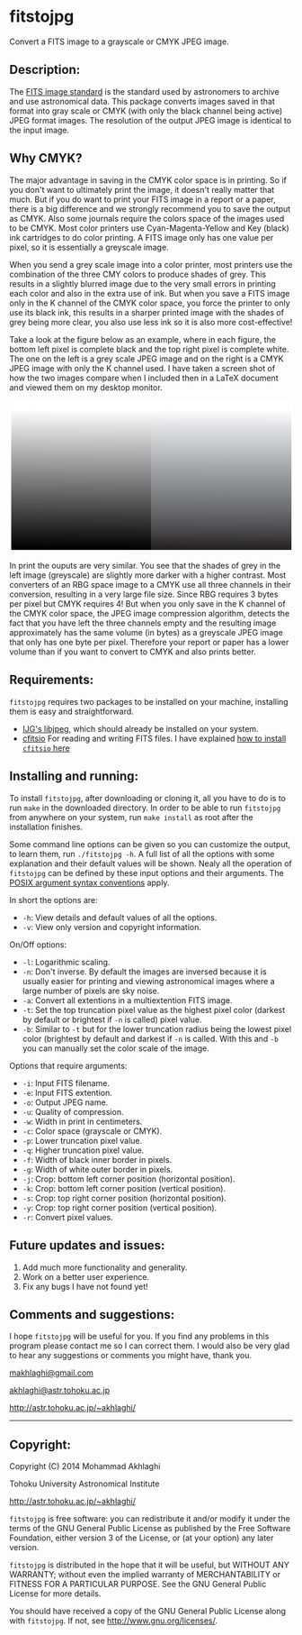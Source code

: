 fitstojpg
=========

Convert a FITS image to a grayscale or CMYK JPEG image.

Description:
------------

The [FITS image
standard](https://heasarc.gsfc.nasa.gov/docs/heasarc/fits.html) is the
standard used by astronomers to archive and use astronomical
data. This package converts images saved in that format into gray
scale or CMYK (with only the black channel being active) JPEG format
images. The resolution of the output JPEG image is identical to the 
input image.

Why CMYK?
---------

The major advantage in saving in the CMYK color space is in printing.
So if you don't want to ultimately print the image, it doesn't really
matter that much. But if you do want to print your FITS image in a
report or a paper, there is a big difference and we strongly recommend
you to save the output as CMYK. Also some journals require the colors
space of the images used to be CMYK. Most color printers use
Cyan-Magenta-Yellow and Key (black) ink cartridges to do color
printing. A FITS image only has one value per pixel, so it is
essentially a greyscale image.

When you send a grey scale image into a color printer, most printers
use the combination of the three CMY colors to produce shades of
grey. This results in a slightly blurred image due to the very small
errors in printing each color and also in the extra use of ink. But
when you save a FITS image only in the K channel of the CMYK color
space, you force the printer to only use its black ink, this results
in a sharper printed image with the shades of grey being more clear,
you also use less ink so it is also more cost-effective! 

Take a look at the figure below as an example, where in each figure,
the bottom left pixel is complete black and the top right pixel is
complete white. The one on the left is a grey scale JPEG image and on
the right is a CMYK JPEG image with only the K channel used.  I have
taken a screen shot of how the two images compare when I included then
in a LaTeX document and viewed them on my desktop monitor.

<img src="https://raw.githubusercontent.com/makhlaghi/fitstojpg/master/doc/fitstojpg-figures/grey_CMYK_comp.png" width=600/>

In print the ouputs are very similar. You see that the shades of grey
in the left image (greyscale) are slightly more darker with a higher
contrast. Most converters of an RBG space image to a CMYK use all
three channels in their conversion, resulting in a very large file
size. Since RBG requires 3 bytes per pixel but CMYK requires 4! But
when you only save in the K channel of the CMYK color space, the JPEG
image compression algorithm, detects the fact that you have left the
three channels empty and the resulting image approximately has the
same volume (in bytes) as a greyscale JPEG image that only has one
byte per pixel. Therefore your report or paper has a lower volume than
if you want to convert to CMYK and also prints better.

Requirements:
------------
`fitstojpg` requires two packages to be installed on your
machine, installing them is easy and straightforward. 

- [IJG's libjpeg](http://www.ijg.org/), which should already be
  installed  on your system.
- [cfitsio](http://heasarc.nasa.gov/fitsio/fitsio.html) For
  reading and writing FITS files. I have explained [how to install
  `cfitsio` here](http://www.astr.tohoku.ac.jp/~akhlaghi/cfitsiowcslibinstall.html)


Installing and running:
------------
 
To install `fitstojpg`, after downloading or cloning it, all you have
to do is to run `make` in the downloaded directory. In order to be
able to run `fitstojpg` from anywhere on your system, run `make
install` as root after the installation finishes.

Some command line options can be given so you can customize the
output, to learn them, run `./fitstojpg -h`.  A full list of all the
options with some explanation and their default values will be shown.
Nealy all the operation of `fitstojpg` can be defined by these input
options and their arguments.  The [POSIX argument syntax
conventions](http://www.gnu.org/software/libc/manual/html_node/Argument-Syntax.html#Argument-Syntax) apply.

In short the options are:
* `-h`: View details and default values of all the options.
* `-v`: View only version and copyright information.

On/Off options:
* `-l`: Logarithmic scaling.
* `-n`: Don't inverse. By default the images are inversed 
        because it is usually easier for printing and 
	viewing astronomical images where a large number of 
	pixels are sky noise.
* `-a`: Convert all extentions in a multiextention FITS image.
* `-t`: Set the top truncation pixel value as the highest pixel 
        color (darkest by default or brightest if `-n` is 
        called) pixel value.
* `-b`: Similar to `-t` but for the lower truncation radius being
        the lowest pixel color (brightest by default and darkest
        if `-n` is called. With this and `-b` you can manually
        set the color scale of the image.

Options that require arguments:
* `-i`: Input FITS filename.
* `-e`: Input FITS extention.
* `-o`: Output JPEG name.
* `-u`: Quality of compression.
* `-w`: Width in print in centimeters.
* `-c`: Color space (grayscale or CMYK).
* `-p`: Lower truncation pixel value.
* `-q`: Higher truncation pixel value.
* `-f`: Width of black inner border in pixels.
* `-g`: Width of white outer border in pixels.
* `-j`: Crop: bottom left corner position (horizontal position).
* `-k`: Crop: bottom left corner position (vertical position).
* `-s`: Crop: top right corner position (horizontal position).
* `-y`: Crop: top right corner position (vertical position).
* `-r`: Convert pixel values.

Future updates and issues:
------------
1. Add much more functionality and generality.
2. Work on a better user experience.
3. Fix any bugs I have not found yet!

Comments and suggestions:
----------------------------------------

I hope `fitstojpg` will be useful for you. If you find any problems in
this program please contact me so I can correct them. I would also be
very glad to hear any suggestions or comments you might have, thank
you.

makhlaghi@gmail.com 

akhlaghi@astr.tohoku.ac.jp

http://astr.tohoku.ac.jp/~akhlaghi/

----------------------------------------
Copyright:
----------------------------------------
Copyright (C) 2014 Mohammad Akhlaghi

Tohoku University Astronomical Institute

http://astr.tohoku.ac.jp/~akhlaghi/

`fitstojpg` is free software: you can redistribute it and/or modify
it under the terms of the GNU General Public License as published by
the Free Software Foundation, either version 3 of the License, or
(at your option) any later version.

`fitstojpg` is distributed in the hope that it will be useful,
but WITHOUT ANY WARRANTY; without even the implied warranty of
MERCHANTABILITY or FITNESS FOR A PARTICULAR PURPOSE.  See the
GNU General Public License for more details.

You should have received a copy of the GNU General Public License
along with `fitstojpg`.  If not, see <http://www.gnu.org/licenses/>.
